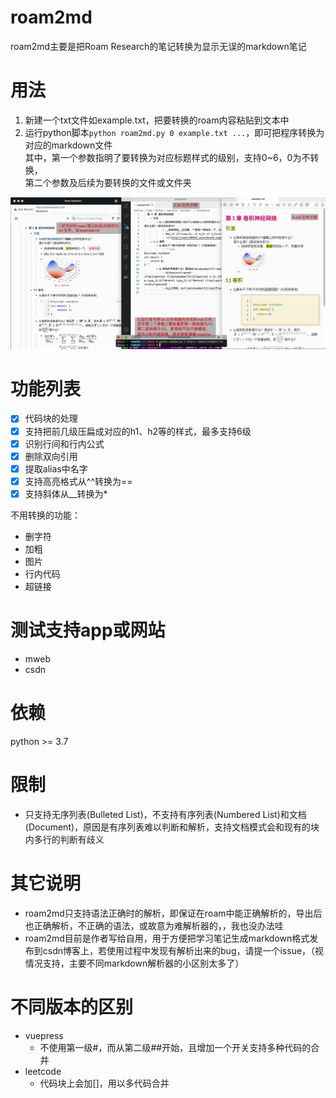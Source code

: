 # roam2md
roam2md主要是把Roam Research的笔记转换为显示无误的markdown笔记

# 用法
1. 新建一个txt文件如example.txt，把要转换的roam内容粘贴到文本中
2. 运行python脚本`python roam2md.py 0 example.txt ...`，即可把程序转换为对应的markdown文件<br>
其中，第一个参数指明了要转换为对应标题样式的级别，支持0~6，0为不转换，<br>
第二个参数及后续为要转换的文件或文件夹

![](img.jpeg)

# 功能列表
* [x] 代码块的处理
* [x] 支持把前几级压扁成对应的h1、h2等的样式，最多支持6级
* [x] 识别行间和行内公式
* [x] 删除双向引用
* [x] 提取alias中名字
* [x] 支持高亮格式从^^转换为==
* [x] 支持斜体从__转换为*

不用转换的功能：
* 删字符
* 加粗
* 图片
* 行内代码
* 超链接

# 测试支持app或网站
* mweb
* csdn

# 依赖
python >= 3.7

# 限制
- 只支持无序列表(Bulleted List)，不支持有序列表(Numbered List)和文档(Document)，原因是有序列表难以判断和解析，支持文档模式会和现有的块内多行的判断有歧义

# 其它说明
- roam2md只支持语法正确时的解析，即保证在roam中能正确解析的，导出后也正确解析，不正确的语法，或故意为难解析器的，，我也没办法哇
- roam2md目前是作者写给自用，用于方便把学习笔记生成markdown格式发布到csdn博客上，若使用过程中发现有解析出来的bug，请提一个issue，（视情况支持，主要不同markdown解析器的小区别太多了）

# 不同版本的区别
- vuepress
  - 不使用第一级#，而从第二级##开始，且增加一个开关支持多种代码的合并
- leetcode
  - 代码块上会加[]，用以多代码合并